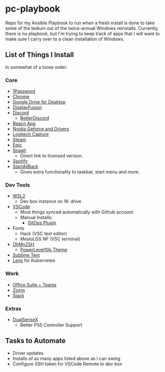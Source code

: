 # pc-playbook
Repo for my Ansible Playbook to run when a fresh install is done to take some of the tedium out of the twice-annual Windows reinstalls.  Currently, there is no playbook, but I'm trying to keep track of apps that I will want to make sure I carry over to a clean installation of Windows.

## List of Things I Install
In somewhat of a loose order:
### Core
- [1Password](https://github.com/kylejschultz/pc-playbook.git)
- [Chrome](https://www.google.com/chrome/)
- [Google Drive for Desktop](https://www.google.com/drive/download/)
- [DisplayFusion](https://www.displayfusion.com/Download/)
- [Discord](https://discord.com/)
   - [BetterDiscord](https://betterdiscord.app/)
- [Beacn App](https://www.beacn.com/pages/downloads)
- [Nvidia Geforce and Drivers](https://www.nvidia.com/en-us/geforce/geforce-experience/) 
- [Logitech Capture](https://www.logitech.com/en-us/software/capture.html)
- [Steam](https://store.steampowered.com/about/)
- [Epic](https://store.epicgames.com/en-US/download)
- [Snagit](https://download.techsmith.com/snagit/releases/2145/snagit.exe)
   - Direct link to licensed version.
- [Spotify](https://www.spotify.com/us/download/windows/)
- [StartAllBack](https://www.startallback.com/)
   - Gives extra functionality to taskbar, start menu and more.

### Dev Tools
- [WSL2](https://docs.microsoft.com/en-us/windows/wsl/install)
   - Dev box instance on W: drive
- [VSCode](https://code.visualstudio.com/download)
   - Most things synced automatically with Github account
   - Manual Installs:
      - [GitOps Plugin](https://github.com/weaveworks/vscode-gitops-tools/releases)
- Fonts
   - Hack (VSC text editor)
   - MesloLGS NF (VSC terminal)
- [OhMyZSH](https://ohmyz.sh/#install)
   - [PowerLevel10k Theme](https://github.com/romkatv/powerlevel10k)
- [Sublime Text](https://www.sublimetext.com/)
- [Lens](https://k8slens.dev/) for Kubernetes

### Work
- [Office Suite + Teams](https://portal.office.com/account/?ref=MeControl#installs)
- [Zoom](https://zoom.us/download)
- [Slack](https://slack.com/downloads/windows)

### Extras
- [DualSenseX](https://github.com/Paliverse/DualSenseX) 
   - Better PS5 Controller Support

## Tasks to Automate
- Driver updates
- Installs of as many apps listed above as I can swing
- Configure SSH token for VSCode Remote to dev box
